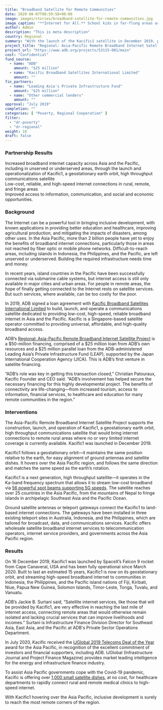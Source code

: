 ```yaml
---
title: "Broadband Satellite for Remote Communities"
date: 2020-08-07T08:59:58+08:00
image: images/stories/broadband-satellite-for-remote-communities.jpg
image_caption: "**Internet for All.** School kids in far-flung areas are now able to access the internet through the Kacific1 satellite, built with financing from ADB and its Leading Asia's Private Infrastructure Fund."
author: Admin
description: "This is meta description"
country: Regional
summary: "With the launch of the Kacific1 satellite in December 2019, people in remote areas in Southeast Asia and the Pacific are now able to join the global online community and enjoy the benefits of internet connectivity. The satellite, owned by Singapore-based Kacific Broadband Satellites International Limited, was financed by ADB and its Leading Asia’s Private Infrastructure Fund, among other cofinanciers."
project_title: "Regional: Asia-Pacific Remote Broadband Internet Satellite Project"
project_url: "https://www.adb.org/projects/53115-001/main"
cost: "Confidential"
fund_source: 
  - name: "ADB"
    amount: "$25 million"
  - name: "Kacific Broadband Satellites International Limited"
    amount: ""
fin_partners: 
  - name: "Leading Asia's Private Infrastructure Fund"
    amount: "$25 million"
  - name: "Other commercial lenders"
    amount: ""
approval: "July 2019"
completion: ""
categories: [ "Poverty, Regional Cooperation​" ]
filter:
  - "dr-poverty"
  - "dr-regional"
weight: 18
draft: false
---
```

### Partnership Results

<div class="dr-results row">
  <div class="col-md-4 mb-5"><i class="icon-check-circle"></i> <span>Increased broadband internet capacity across Asia and the Pacific, including in unserved or underserved areas, through the launch and operationalization of Kacific1, a geostationary earth orbit, high throughput communications satellite</span></div>
  <div class="col-md-4 mb-5"><i class="icon-check-circle"></i> <span>Low-cost, reliable, and high-speed internet connections in rural, remote, and fringe areas</span></div>
  <div class="col-md-4 mb-5"><i class="icon-check-circle"></i> <span>Improved access to information, communication, and social and economic opportunities.</span></div>
</div>

### Background

The Internet can be a powerful tool in bringing inclusive development, with known applications in providing better education and healthcare, improving agricultural production, and mitigating the impacts of disasters, among other uses. In the Asia Pacific, more than 2 billion people have yet to enjoy the benefits of broadband internet connections, particularly those in areas not reached by fiber optic or mobile phone networks. Difficult-to-reach areas, including islands in Indonesia, the Philippines, and the Pacific, are left unserved or underserved. Building the required infrastructure needs time and money.

In recent years, island countries in the Pacific have been successfully connected via submarine cable systems, but internet access is still only available in major cities and urban areas. For people in remote areas, the hope of finally getting connected to the Internet rests on satellite services. But such services, where available, can be too costly for the poor.

In 2019, ADB signed a loan agreement with [Kacific Broadband Satellites International Limited](https://kacific.com/) to build, launch, and operate a communications satellite dedicated to providing low-cost, high-speed, reliable broadband internet in Asia and the Pacific. Kacific is a Singapore-based satellite operator committed to providing universal, affordable, and high-quality broadband access.

ADB’s [Regional: Asia-Pacific Remote Broadband Internet Satellite Project](https://www.adb.org/projects/53115-001/main) is a $50-million financing, comprised of a $25 million loan from ADB’s own resources and a $25 million parallel loan from the ADB-administered Leading Asia’s Private Infrastructure Fund (LEAP), supported by the Japan International Cooperation Agency (JICA). This is ADB’s first venture in satellite financing.

“ADB’s role was key in getting this transaction closed,” Christian Patouraux, Kacific Founder and CEO said. “ADB’s involvement has helped secure the necessary financing for this highly developmental project. The benefits of connectivity are life-changing—from increased tourism, access to information, financial services, to healthcare and education for many remote communities in the region.”

### Interventions

The Asia-Pacific Remote Broadband Internet Satellite Project supports the construction, launch, and operation of Kacific1, a geostationary earth orbit, high throughput communications satellite that would bring internet connections to remote rural areas where no or very limited internet coverage is currently available. Kacific1 was launched in December 2019.

Kacific1 follows a geostationary orbit—it maintains the same position relative to the earth, for easy alignment of ground antennas and satellite dishes. It hovers over the Asia Pacific region, and follows the same direction and matches the same speed as the earth’s rotation.

Kacific1 is a next generation, high throughput satellite—it operates in the Ka-band frequency spectrum that allows it to stream low-cost broadband via [56 powerful spot beams supporting 5G speeds](https://kacific.com/technology#kacific1-satellite). The satellite reaches over 25 countries in the Asia Pacific, from the mountains of Nepal to fringe islands in archipelagic Southeast Asia and the Pacific Ocean.

Ground satellite antennas or teleport gateways connect the Kacific1 to land-based internet connections. The gateways have been installed in three existing teleport sites in Australia, Indonesia, and the Philippines, which are tailored for broadcast, data, and communications services. Kacific offers wholesale satellite broadband internet services to telecommunication operators, internet service providers, and governments across the Asia Pacific region.

### Results

On 16 December 2019, Kacific1 was launched by SpaceX’s Falcon 9 rocket from Cape Canaveral, USA and has been fully operational since March 2020. Built to last an estimated 15 years, Kacific1 is now on its geostationary orbit, and streaming high-speed broadband internet to communities in Indonesia, the Philippines, and the Pacific island nations of Fiji, Kiribati, Niue, Papua New Guinea, Solomon Islands, Timor-Leste, Tonga, Tuvalu, and Vanuatu.

ADB’s Jackie B. Surtani said, “Satellite internet services, like those that will be provided by Kacific1, are very effective in reaching the last mile of internet access, connecting remote areas that would otherwise remain isolated and lacking crucial services that can improve livelihoods and incomes.” Surtani is Infrastructure Finance Division Director for Southeast Asia, East Asia, and the Pacific at ADB's Private Sector Operations Department.

In July 2020, Kacific received the [IJGlobal 2019 Telecoms Deal of the Year](https://kacific.com/news/kacific-wins-ijglobal-award-2019-asia-pacific-telecoms-deal-of-the-year/) award for the Asia Pacific, in recognition of the excellent commitment of investors and financial supporters, including ADB. IJGlobal (Infrastructure Journal and Project Finance Magazine) provides market leading intelligence for the energy and infrastructure finance industry.

To assist Asia Pacific governments cope with the Covid-19 pandemic, Kacific is offering over [1,000 small satellite dishes](https://kacific.com/news/satellite-service-to-help-remote-medical-clinics-combat-covid-19-across-asia-pacific/), at no cost, for healthcare departments to rapidly connect rural and remote medical clinics to high-speed internet.

With Kacific1 hovering over the Asia Pacific, inclusive development is surely to reach the most remote corners of the region.